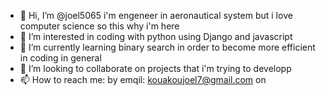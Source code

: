 - 👋 Hi, I’m @joel5065 i'm engeneer in aeronautical system but i love computer science so this why i'm here
- 👀 I’m interested in coding with python using  Django and javascript
- 🌱 I’m currently learning binary search in order to become more efficient in coding in general 
- 💞️ I’m looking to collaborate on projects that i'm trying to developp 
- 📫 How to reach me: by emqil: kouakoujoel7@gmail.com on 

<!---
joel5065/joel5065 is a ✨ special ✨ repository because its `README.md` (this file) appears on your GitHub profile.
You can click the Preview link to take a look at your changes.
--->
